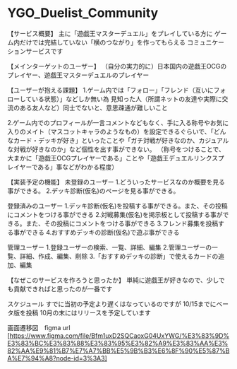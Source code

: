# YGO_Duelist_Community
【サービス概要】
主に「遊戯王マスターデュエル」をプレイしている方に
ゲーム内だけでは完結していない「横のつながり」を作ってもらえる
コミュニケーションサービスです

【メインターゲットのユーザー】
（自分の実力的に）日本国内の遊戯王OCGのプレイヤー、遊戯王マスターデュエルのプレイヤー

【ユーザーが抱える課題】
1.ゲーム内では「フォロー」「フレンド（互いにフォローしている状態）」などしか無い為
見知った人（所謂ネットの友達や実際に交流のある友人など）同士でないと、意思疎通が難しいこと

2.ゲーム内でのプロフィールが一言コメントなどもなく、手に入る称号やお気に入りのメイト（マスコットキャラのようなもの）を設定できるぐらいで、「どんなカード・デッキが好き」といったことや「ガチ対戦が好きなのか、カジュアルな対戦が好きなのか」など個性を出す事ができない。
（称号をつけることで、大まかに「遊戯王OCGプレイヤーである」ことや「遊戯王デュエルリンクスプレイヤーである」事などがわかる程度）

【実装予定の機能】
未登録のユーザー
1.どういったサービスなのか概要を見る事ができる。
2.デッキ診断(仮名)のページを見る事ができる。

登録済みのユーザー
1.デッキ診断(仮名)を投稿する事ができる。また、その投稿にコメントをつける事ができる
2.対戦募集(仮名)を掲示板として投稿する事ができる。また、その投稿にコメントをつける事ができる
3.フレンド募集を投稿する事ができる
4.おすすめデッキの診断(仮名)で遊ぶ事ができる

管理ユーザー
1.登録ユーザーの検索、一覧、詳細、編集
2.管理ユーザーの一覧、詳細、作成、編集、削除
3.「おすすめデッキの診断」で使えるカードの追加、編集

【なぜこのサービスを作ろうと思ったか】
単純に遊戯王が好きなので、少しでも貢献できればと思ったのが一番です

スケジュール
すでに当初の予定より遅くはなっているのですが
10/15までにベータ版を投稿
10月の末にはリリースを予定しています


画面遷移図　figma url [https://www.figma.com/file/Bfm1uxD2SQCaoxG04UxYWG/%E3%83%9D%E3%83%BC%E3%83%88%E3%83%95%E3%82%A9%E3%83%AA%E3%82%AA%E9%81%B7%E7%A7%BB%E5%9B%B3%E6%8F%90%E5%87%BA%E7%94%A8?node-id=3%3A3]